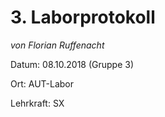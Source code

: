# 3. Laborprotokoll 

*von Florian Ruffenacht*

Datum: 08.10.2018 (Gruppe 3)

Ort: AUT-Labor

Lehrkraft: SX

